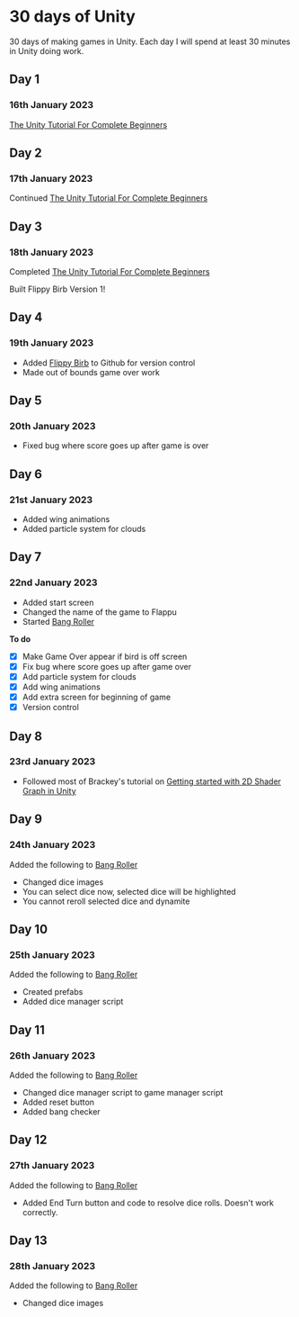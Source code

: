 # 30 days of Unity

30 days of making games in Unity. Each day I will spend at least 30 minutes in Unity doing work.

## Day 1
### 16th January 2023

[The Unity Tutorial For Complete Beginners](https://youtu.be/XtQMytORBmM)

## Day 2
### 17th January 2023

Continued [The Unity Tutorial For Complete Beginners](https://youtu.be/XtQMytORBmM)

## Day 3
### 18th January 2023

Completed [The Unity Tutorial For Complete Beginners](https://youtu.be/XtQMytORBmM)

Built Flippy Birb Version 1!

## Day 4
### 19th January 2023

- Added [Flippy Birb](https://github.com/LadySith/Flippy-Birb) to Github for version control
- Made out of bounds game over work

## Day 5
### 20th January 2023

- Fixed bug where score goes up after game is over

## Day 6
### 21st January 2023

- Added wing animations
- Added particle system for clouds

## Day 7
### 22nd January 2023

- Added start screen
- Changed the name of the game to Flappu
- Started [Bang Roller](https://github.com/LadySith/Bang-Roller)

**To do**
- [x] Make Game Over appear if bird is off screen
- [x] Fix bug where score goes up after game over
- [x] Add particle system for clouds
- [x] Add wing animations
- [x] Add extra screen for beginning of game
- [x] Version control

## Day 8
### 23rd January 2023

- Followed most of Brackey's tutorial on [Getting started with 2D Shader Graph in Unity](https://youtu.be/5dzGj9k8Qy8)

## Day 9
### 24th January 2023

Added the following to [Bang Roller](https://github.com/LadySith/Bang-Roller)
- Changed dice images
- You can select dice now, selected dice will be highlighted
- You cannot reroll selected dice and dynamite

## Day 10
### 25th January 2023

Added the following to [Bang Roller](https://github.com/LadySith/Bang-Roller)
- Created prefabs
- Added dice manager script

## Day 11
### 26th January 2023

Added the following to [Bang Roller](https://github.com/LadySith/Bang-Roller)
- Changed dice manager script to game manager script
- Added reset button
- Added bang checker

## Day 12
### 27th January 2023

Added the following to [Bang Roller](https://github.com/LadySith/Bang-Roller)
- Added End Turn button and code to resolve dice rolls. Doesn't work correctly.

## Day 13
### 28th January 2023

Added the following to [Bang Roller](https://github.com/LadySith/Bang-Roller)
- Changed dice images
